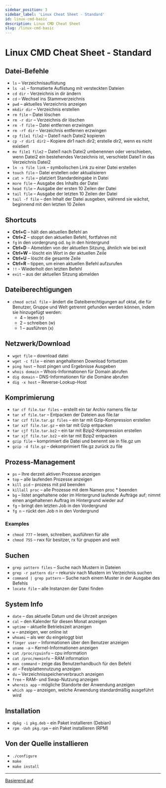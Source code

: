 ```yaml
---
sidebar_position: 3
sidebar_label: 'Linux Cheat Sheet - Standard'
id: linux-cmd-basic
description: Linux CMD Cheat Sheet
slug: /linux-cmd-basic
---
```


# Linux CMD Cheat Sheet - Standard

## Datei-Befehle

* `ls` – Verzeichnisauflistung
* `ls -al` – formatierte Auflistung mit versteckten Dateien
* `cd dir` - Verzeichnis in dir ändern
* `cd` – Wechsel ins Stammverzeichnis
* `pwd` – aktuelles Verzeichnis anzeigen
* `mkdir dir` – Verzeichnis erstellen
* `rm file` – Datei löschen
* `rm -r dir` – Verzeichnis dir löschen
* `rm -f file` – Datei entfernen erzwingen
* `rm -rf dir` – Verzeichnis entfernen erzwingen
* `cp file1 file2` – Datei1 nach Datei2 kopieren
* `cp -r dir1 dir2` – Kopiere dir1 nach dir2; erstelle dir2, wenn es nicht existiert
* `mv file1 file2` – Datei1 nach Datei2 umbenennen oder verschieben, wenn Datei2 ein bestehendes Verzeichnis ist, verschiebt Datei1 in das Verzeichnis Datei2
* `ln -s file link` – symbolischen Link zu einer Datei erstellen
* `touch file` – Datei erstellen oder aktualisieren
* `cat > file` – platziert Standardeingabe in Datei
* `more file` – Ausgabe des Inhalts der Datei
* `head file` – Ausgabe der ersten 10 Zeilen der Datei
* `tail file` – Ausgabe der letzten 10 Zeilen der Datei
* `tail -f file` – den Inhalt der Datei ausgeben, während sie wächst, beginnend mit den letzten 10 Zeilen

## Shortcuts

* **Ctrl+C** – hält den aktuellen Befehl an
* **Ctrl+Z** – stoppt den aktuellen Befehl, fortfahren mit
* `fg` in den vordergrung od. `bg` in den hintergrund
* **Ctrl+D** – Abmelden von der aktuellen Sitzung, ähnlich wie bei exit
* **Ctrl+W** – löscht ein Wort in der aktuellen Zeile
* **Ctrl+U** – löscht die gesamte Zeile
* **Ctrl+R** – tippen, um einen aktuellen Befehl aufzurufen
* `!!` - Wiederholt den letzten Befehl
* `exit` – aus der aktuellen Sitzung abmelden

## Dateiberechtigungen

* `chmod octal file` – ändert die Dateiberechtigungen auf oktal, die für Benutzer, Gruppe und Welt getrennt gefunden werden können, indem sie hinzugefügt werden:
  * 4 – lesen (r)
  * 2 – schreiben (w)
  * 1 – ausführen (x)

## Netzwerk/Download

* `wget file` – download datei
* `wget -c file` – einen angehaltenen Download fortsetzen
* `ping host` – host pingen und Ergebnisse Ausgeben
* `whois domain` – Whois-Informationen für Domain abrufen
* `dig domain` – DNS-Informationen für die Domäne abrufen
* `dig -x host` – Reverse-Lookup-Host

## Komprimierung

* `tar cf file.tar files` – erstellt ein tar Archiv namens file.tar
* `tar xf file.tar` – Entpacken der Dateien aus file.tar
* `tar czf file.tar.gz files` – ein tar mit Gzip-Kompression erstellen
* `tar xzf file.tar.gz` – ein tar mit Gzip entpacken
* `tar cjf file.tar.bz2` – ein tar mit Bzip2-Kompression erstellen
* `tar xjf file.tar.bz2` – ein tar mit Bzip2 entpacken
* `gzip file` – komprimiert die Datei und benennt sie in file.gz um
* `gzip -d file.gz` – dekomprimiert file.gz zurück zu file

## Prozess-Management

* `ps` – Ihre derzeit aktiven Prozesse anzeigen
* `top` – alle laufenden Prozesse anzeigen
* `kill pid` – prozess mit pid beenden
* `killall proc` – alle Prozesse mit dem Namen proc * beenden
* `bg` – listet angehaltene oder im Hintergrund laufende Aufträge auf; nimmt einen angehaltenen Auftrag im Hintergrund wieder auf
* `fg` – bringt den letzten Job in den Vordergrund
* `fg n` – rückt den Job n in den Vordergrund


### Examples

* `chmod 777` – lesen, schreiben, ausführen für alle
* `chmod 755` – rwx für besitzer, rx für gruppen and welt

## Suchen

* `grep pattern files` – Suche nach Mustern in Dateien
* `grep -r pattern dir` – rekursiv nach Mustern im Verzeichnis suchen
* `command | grep pattern` – Suche nach einem Muster in der Ausgabe des Befehls
* `locate file` – alle Instanzen der Datei finden

## System Info

* `date` – das aktuelle Datum und die Uhrzeit anzeigen
* `cal` – den Kalender für diesen Monat anzeigen
* `uptime` – aktuelle Betriebszeit anzeigen
* `w` – anzeigen, wer online ist
* `whoami` – als wer du eingeloggt bist
* `finger user` – Informationen über den Benutzer anzeigen
* `uname -a` – Kernel-Informationen anzeigen
* `cat /proc/cpuinfo` – cpu information
* `cat /proc/meminfo` – RAM information
* `man command` – zeige das Benutzerhandbuch für den Befehl
* `df` – Festplattennutzung anzeigen
* `du` – Verzeichnisspeicherverbrauch anzeigen
* `free` – RAM- und Swap-Nutzung anzeigen
* `whereis app` – mögliche Standorte der Anwendung anzeigen
* `which app` – anzeigen, welche Anwendung standardmäßig ausgeführt wird

## Installation

* `dpkg -i pkg.deb` – ein Paket installieren (Debian)
* `rpm -Uvh pkg.rpm` – ein Paket installieren (RPM)

## Von der Quelle installieren

* `./configure`
* `make`
* `make install`

---

[Basierend auf](https://gist.github.com/riipandi/3097780)

